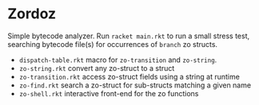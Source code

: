 Zordoz
======

Simple bytecode analyzer.
Run `racket main.rkt` to run a small stress test, searching bytecode file(s) for occurrences of `branch` zo structs.

- `dispatch-table.rkt` macro for `zo-transition` and `zo-string`.
- `zo-string.rkt` convert any zo-struct to a struct
- `zo-transition.rkt` access zo-struct fields using a string at runtime
- `zo-find.rkt` search a zo-struct for sub-structs matching a given name
- `zo-shell.rkt` interactive front-end for the zo functions


